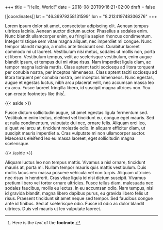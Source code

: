 +++
title = "Hello, World!"
date = 2018-08-20T09:16:21+02:00
draft = false

[[coordinates]]
lat = "46.36979258131599"
lon = "8.212419748306276"
+++

Lorem ipsum dolor sit amet, consectetur adipiscing elit. Aenean tempus ultrices lacinia. Aenean auctor dictum auctor. Phasellus a sodales enim. Nunc blandit ullamcorper enim, eu fringilla sapien rhoncus condimentum. Integer tristique sem vitae magna aliquet, nec imperdiet mi congue. Nunc tempor blandit magna, a mollis ante tincidunt sed. Curabitur laoreet commodo mi ut laoreet. Vestibulum nisi metus, sodales ut mollis non, porta et libero. Vestibulum tempus, velit ac scelerisque vestibulum, enim augue blandit ipsum, et tempus dui mi vitae risus. Nam imperdiet ligula diam, ac tempor magna lacinia mattis. Class aptent taciti sociosqu ad litora torquent per conubia nostra, per inceptos himenaeos. Class aptent taciti sociosqu ad litora torquent per conubia nostra, per inceptos himenaeos. Nunc egestas, augue et egestas luctus, nibh arcu placerat velit, nec accumsan massa leo eu arcu. Fusce laoreet fringilla libero, id suscipit magna ultrices non. You can create footnotes like this[^1].

[^1]: Here is the *text* of the **footnote**.

{{< aside >}}

Fusce dictum sollicitudin augue, sit amet egestas ligula fermentum sed. Vestibulum enim lectus, eleifend vel tincidunt eu, congue eget mauris. Sed at nulla condimentum, vulputate dui nec, ornare felis. Aliquam orci leo, aliquet vel arcu at, tincidunt molestie odio. In aliquam efficitur diam, ut suscipit mauris imperdiet a. Cras vulputate mi non ullamcorper auctor. Maecenas eleifend leo eu massa laoreet, eget sollicitudin magna scelerisque.

{{< /aside >}}

Aliquam luctus leo non tempus mattis. Vivamus a nisl ornare, tincidunt mauris at, porta mi. Nullam tempor mauris quis mattis vestibulum. Duis mollis lacus nec massa posuere vehicula vel non turpis. Aliquam ultricies nec risus in hendrerit. Cras vitae ligula id nisi dictum suscipit. Vivamus pretium libero vel tortor ornare ultricies. Fusce tellus diam, malesuada nec sodales faucibus, mollis eu lectus. In eu accumsan odio. Nam tempus, nisl id gravida blandit, magna libero dapibus purus, eu gravida libero felis ut risus. Praesent tincidunt sit amet neque sed tempor. Sed faucibus congue ante id finibus. Sed at scelerisque odio. Fusce id odio ac dolor blandit ultrices. Duis vel mauris ut leo vulputate laoreet.